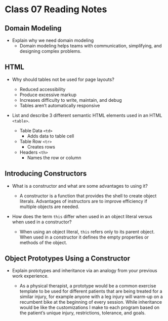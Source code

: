 # Class 07 Reading Notes

## Domain Modeling

- Explain why we need domain modeling<br>
  - Domain modeling helps teams with communication, simplifying, and designing complex problems.<br>

## HTML

- Why should tables not be used for page layouts?<br>

  - Reduced accessibility<br>
  - Produce excessive markup<br>
  - Increases difficulty to write, maintain, and debug<br>
  - Tables aren’t automatically responsive<br>


- List and describe 3 different semantic HTML elements used in an HTML `<table>`.<br>

  - Table Data `<td>`
	  - Adds data to table cell
  - Table Row `<tr>`
	  - Creates rows
  - Headers `<th>`
	  - Names the row or column<br>

## Introducing Constructors

- What is a constructor and what are some advantages to using it?

  - A constructor is a function that provides the shell to create object literals. Advantages of instructors are to improve efficiency if multiple objects are needed.

- How does the term `this` differ when used in an object literal versus when used in a constructor?

  - When using an object literal, `this` refers only to its parent object. When used in a constructor it defines the empty properties or methods of the object.

## Object Prototypes Using a Constructor

- Explain prototypes and inheritance via an analogy from your previous work experience.

  - As a physical therapist, a prototype would be a common exercise template to be used for different patients that are being treated for a similar injury, for example anyone with a leg injury will warm-up on a recumbent bike at the beginning of every session. While inheritance would be like the customizations I make to each program based on the patient’s unique injury, restrictions, tolerance, and goals.
